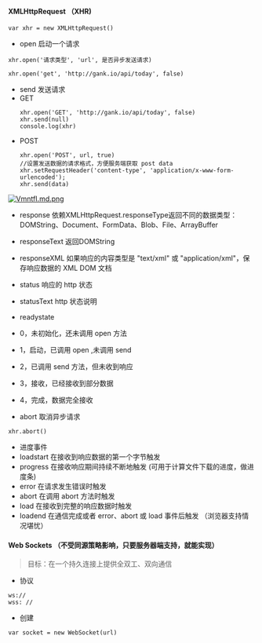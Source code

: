 #### XMLHttpRequest （XHR)

```
var xhr = new XMLHttpRequest()
```

- open  启动一个请求

```
xhr.open('请求类型', 'url', 是否异步发送请求)

xhr.open('get', 'http://gank.io/api/today', false)
```

- send  发送请求
 - GET
    ```
    xhr.open('GET', 'http://gank.io/api/today', false)
    xhr.send(null)
    console.log(xhr)
    ```
 - POST
    ```
    xhr.open('POST', url, true)
    //设置发送数据的请求格式，方便服务端获取 post data
    xhr.setRequestHeader('content-type', 'application/x-www-form-urlencoded');
    xhr.send(data)
    ```

[![VmntfI.md.png](https://s2.ax1x.com/2019/05/28/VmntfI.md.png)](https://imgchr.com/i/VmntfI)

- response          依赖XMLHttpRequest.responseType返回不同的数据类型：DOMString、Document、FormData、Blob、File、ArrayBuffer
- responseText      返回DOMString
- responseXML       如果响应的内容类型是 "text/xml" 或 "application/xml"，保存响应数据的 XML DOM 文档
- status            响应的 http 状态
- statusText        http 状态说明
- readystate
 - 0，未初始化，还未调用  open 方法
 - 1，启动，已调用 open ,未调用 send
 - 2，已调用  send 方法，但未收到响应
 - 3，接收，已经接收到部分数据
 - 4，完成，数据完全接收

- abort 取消异步请求
```
xhr.abort()
```

- 进度事件
 - loadstart 在接收到响应数据的第一个字节触发
 - progress  在接收响应期间持续不断地触发  (可用于计算文件下载的进度，做进度条)
 - error     在请求发生错误时触发
 - abort     在调用 abort 方法时触发
 - load      在接收到完整的响应数据时触发
 - loadend   在通信完成或者 error、abort 或 load 事件后触发 （浏览器支持情况堪忧）


 #### Web Sockets  （不受同源策略影响，只要服务器端支持，就能实现）

 > 目标：在一个持久连接上提供全双工、双向通信

 - 协议
 ```
 ws://
 wss: //
 ```

 - 创建 
 ```
 var socket = new WebSocket(url)
 ```

